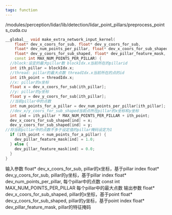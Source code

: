```yaml
---
tags: function
---
```

/modules/perception/lidar/lib/detection/lidar_point_pillars/preprocess_points_cuda.cu
```cpp
__global__ void make_extra_network_input_kernel(
    float* dev_x_coors_for_sub, float* dev_y_coors_for_sub,
    float* dev_num_points_per_pillar, float* dev_x_coors_for_sub_shaped,
    float* dev_y_coors_for_sub_shaped, float* dev_pillar_feature_mask,
    const int MAX_NUM_POINTS_PER_PILLAR) {
  //block:设定的最大pillar数 blockIdx.x当前所在的pillarid
  int ith_pillar = blockIdx.x;
  //thread: pillar的最大点数 threadIdx.x当前所在的点的id
  int ith_point = threadIdx.x;
  //x: pillar的x坐标
  float x = dev_x_coors_for_sub[ith_pillar];
  //y: pillar的y坐标
  float y = dev_y_coors_for_sub[ith_pillar];
  //当前pillar中的点数
  int num_points_for_a_pillar = dev_num_points_per_pillar[ith_pillar];
  //dev_x/y_coors_for_sub_shaped当前点所在pillar的x坐标和y坐标
  int ind = ith_pillar * MAX_NUM_POINTS_PER_PILLAR + ith_point;
  dev_x_coors_for_sub_shaped[ind] = x;
  dev_y_coors_for_sub_shaped[ind] = y;
//将当前pillar中的点数不多于设定值的pillar掩码设定为1
  if (ith_point < num_points_for_a_pillar) {
    dev_pillar_feature_mask[ind] = 1.0;
  } else {
    dev_pillar_feature_mask[ind] = 0.0;
  }
}
```
输入参数
float* dev_x_coors_for_sub, pillar的x坐标，基于pillar index
float* dev_y_coors_for_sub, pillar的y坐标，基于pillar index
float* dev_num_points_per_pillar, 每个pillar中的点数
const int MAX_NUM_POINTS_PER_PILLAR 每个pillar中的最大点数
输出参数
float* dev_x_coors_for_sub_shaped, pillar的x坐标，基于point 
float* dev_y_coors_for_sub_shaped, pillar的y坐标，基于point index
float* dev_pillar_feature_mask, pillar的特征掩码